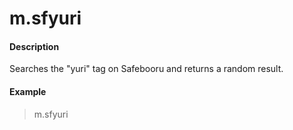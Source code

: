 # m.sfyuri

#### Description

Searches the "yuri" tag on Safebooru and returns a random result. 

#### Example

> m.sfyuri

